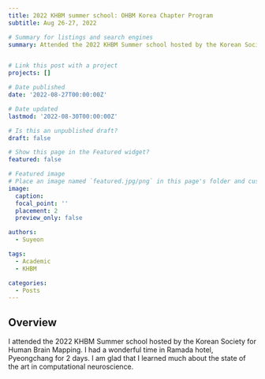 ```yaml
---
title: 2022 KHBM summer school: OHBM Korea Chapter Program
subtitle: Aug 26-27, 2022

# Summary for listings and search engines
summary: Attended the 2022 KHBM Summer school hosted by the Korean Society for Human Brain Mapping


# Link this post with a project
projects: []

# Date published
date: '2022-08-27T00:00:00Z'

# Date updated
lastmod: '2022-08-30T00:00:00Z'

# Is this an unpublished draft?
draft: false

# Show this page in the Featured widget?
featured: false

# Featured image
# Place an image named `featured.jpg/png` in this page's folder and customize its options here.
image:
  caption: 
  focal_point: ''
  placement: 2
  preview_only: false

authors:
  - Suyeon

tags:
  - Academic
  - KHBM

categories:
  - Posts
---
```


## Overview

I attended the 2022 KHBM Summer school hosted by the Korean Society for Human Brain Mapping. I had a wonderful time in Ramada hotel, Pyeongchang for 2 days. I am glad that I learned much about the state of the art in computational neuroscience.
